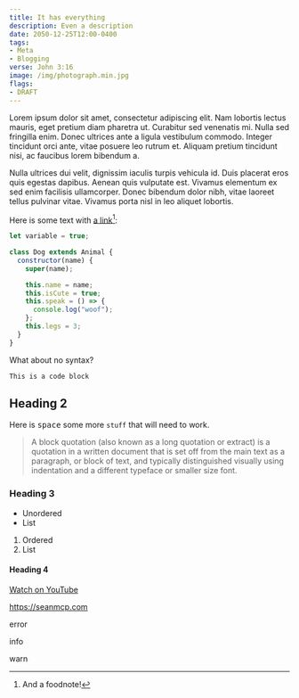 ```yaml
---
title: It has everything
description: Even a description
date: 2050-12-25T12:00-0400
tags:
- Meta
- Blogging
verse: John 3:16
image: /img/photograph.min.jpg
flags:
- DRAFT
---
```


Lorem ipsum dolor sit amet, consectetur adipiscing elit. Nam lobortis lectus mauris, eget pretium diam pharetra ut. Curabitur sed venenatis mi. Nulla sed fringilla enim. Donec ultrices ante a ligula vestibulum commodo. Integer tincidunt orci ante, vitae posuere leo rutrum et. Aliquam pretium tincidunt nisi, ac faucibus lorem bibendum a.

Nulla ultrices dui velit, dignissim iaculis turpis vehicula id. Duis placerat eros quis egestas dapibus. Aenean quis vulputate est. Vivamus elementum ex sed enim facilisis ullamcorper. Donec bibendum dolor nibh, vitae laoreet tellus pulvinar vitae. Vivamus porta nisl in leo aliquet lobortis.

Here is some text with [a link](https://seanmcp.com)[^1]:

```js
let variable = true;

class Dog extends Animal {
  constructor(name) {
    super(name);

    this.name = name;
    this.isCute = true;
    this.speak = () => {
      console.log("woof");
    };
    this.legs = 3;
  }
}
```

What about no syntax?

```
This is a code block
```

## Heading 2

Here is <kbd>space</kbd> some more `stuff` that will need to work.

> A block quotation (also known as a long quotation or extract) is a quotation in a written document that is set off from the main text as a paragraph, or block of text, and typically distinguished visually using indentation and a different typeface or smaller size font.

### Heading 3

- Unordered
- List

1. Ordered
1. List

#### Heading 4

<em-bed>
<a href="https://www.youtube.com/watch?v=fNedC1qBnZ8">Watch on YouTube</a>
</em-bed>

<call-out type="check">

https://seanmcp.com

</call-out>

<call-out type="error">

error

</call-out>

<call-out type="info">

info

</call-out>

<call-out type="warn">

warn

</call-out>

[^1]: And a foodnote!
